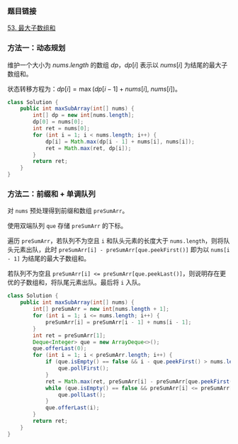 ### 题目链接
[53. 最大子数组和](https://leetcode.cn/problems/maximum-subarray)

### 方法一：动态规划
维护一个大小为 $nums.length$ 的数组 $dp$，$dp[i]$ 表示以 $nums[i]$ 为结尾的最大子数组和。

状态转移方程为：$dp[i] = \max(dp[i - 1] + nums[i], \ nums[i])$。

```Java
class Solution {
    public int maxSubArray(int[] nums) {
        int[] dp = new int[nums.length];
        dp[0] = nums[0];
        int ret = nums[0];
        for (int i = 1; i < nums.length; i++) {
            dp[i] = Math.max(dp[i - 1] + nums[i], nums[i]);
            ret = Math.max(ret, dp[i]);
        }
        return ret;
    }
}
```

### 方法二：前缀和 + 单调队列
对 `nums` 预处理得到前缀和数组 `preSumArr`。

使用双端队列 `que` 存储 `preSumArr` 的下标。

遍历 `preSumArr`，若队列不为空且 `i` 和队头元素的长度大于 `nums.length`，则将队头元素出队，此时 `preSumArr[i] - preSumArr[que.peekFirst()]` 即为以 `nums[i - 1]` 为结尾的最大子数组和。

若队列不为空且 `preSumArr[i] <= preSumArr[que.peekLast()]`，则说明存在更优的子数组和，将队尾元素出队。最后将 `i` 入队。

```Java
class Solution {
    public int maxSubArray(int[] nums) {
        int[] preSumArr = new int[nums.length + 1];
        for (int i = 1; i <= nums.length; i++) {
            preSumArr[i] = preSumArr[i - 1] + nums[i - 1];
        }
        int ret = preSumArr[1];
        Deque<Integer> que = new ArrayDeque<>();
        que.offerLast(0);
        for (int i = 1; i < preSumArr.length; i++) {
            if (que.isEmpty() == false && i - que.peekFirst() > nums.length) {
                que.pollFirst();
            }
            ret = Math.max(ret, preSumArr[i] - preSumArr[que.peekFirst()]);
            while (que.isEmpty() == false && preSumArr[i] <= preSumArr[que.peekLast()]) {
                que.pollLast();
            }
            que.offerLast(i);
        }
        return ret;
    }
}
```